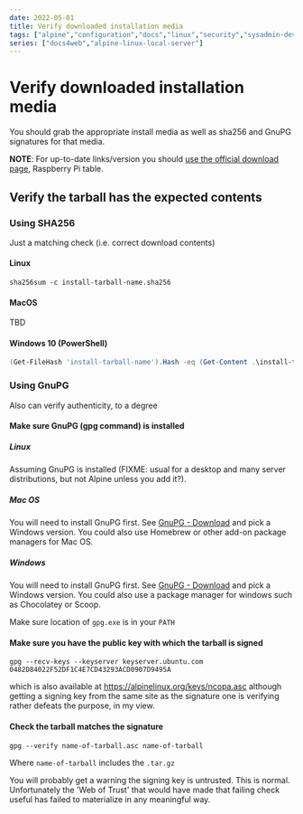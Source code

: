 ```yaml
---
date: 2022-05-01
title: Verify downloaded installation media
tags: ["alpine","configuration","docs","linux","security","sysadmin-devops","raspberry-pi","sbc"]
series: ["docs4web","alpine-linux-local-server"]
---
```


# Verify downloaded installation media

You should grab the appropriate install media as well as sha256 and GnuPG signatures for that media.

**NOTE**: For up-to-date links/version you should [use the official download page](view-source:https://www.alpinelinux.org/downloads/), Raspberry Pi table.

## Verify the tarball has the expected contents

### Using SHA256

Just a matching check (i.e. correct download contents)

#### Linux

```shell
sha256sum -c install-tarball-name.sha256
```

#### MacOS

TBD

#### Windows 10 (PowerShell)

```powershell
(Get-FileHash 'install-tarball-name').Hash -eq (Get-Content .\install-tarball-name.sha256)
```

### Using GnuPG

Also can verify authenticity, to a degree

#### Make sure GnuPG (gpg command) is installed

##### Linux

Assuming GnuPG is installed (FIXME: usual for a desktop and many server distributions, but not Alpine unless you add it?).

##### Mac OS

You will need to install GnuPG first. See [GnuPG - Download](https://www.gnupg.org/download/) and pick a Windows version. You could also use Homebrew or other add-on package managers for Mac OS.

##### Windows

You will need to install GnuPG first. See [GnuPG - Download](https://www.gnupg.org/download/) and pick a Windows version. You could also use a package manager for windows such as Chocolatey or Scoop.

Make sure location of `gpg.exe`  is in your `PATH`

#### Make sure you have the public key with which the tarball is signed

```shell
gpg --recv-keys --keyserver keyserver.ubuntu.com 0482D84022F52DF1C4E7CD43293ACD0907D9495A
```

which is also available at <https://alpinelinux.org/keys/ncopa.asc> although getting a signing key from the same site as the signature one is verifying rather defeats the purpose, in my view.

#### Check the tarball matches the signature

```shell
gpg --verify name-of-tarball.asc name-of-tarball
```

Where `name-of-tarball` includes the `.tar.gz`

You will probably get a warning the signing key is untrusted. This is normal. Unfortunately the 'Web of Trust' that would have made that failing check useful has failed to materialize in any meaningful way.
